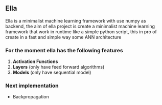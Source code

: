 ## Ella

Ella is a minimalist machine learning framework with use numpy as backend,
the aim of ella project is create a minimalist machine learning framework that
work in runtime like a simple python script, this in pro of create in a fast
and simple way some ANN architecture

### For the moment ella has the following features

1. **Activation Functions**
2. **Layers** (only have feed forward algorithms)
3. **Models** (only have sequential model)


### Next implementation
- Backpropagation


